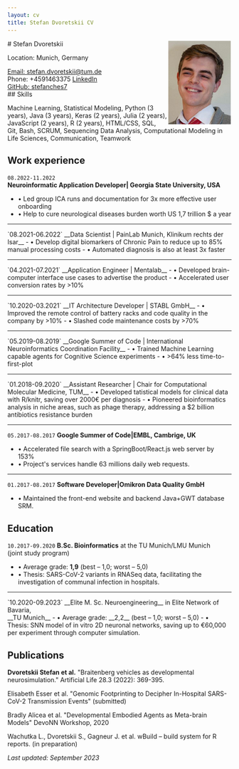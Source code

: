 ```yaml
---
layout: cv
title: Stefan Dvoretskii CV
---
```

<img style="float: right;width: 15vw; height:auto" src="media/my_photo.png">
# Stefan Dvoretskii

Location: Munich, Germany
<div id="webaddress">
<a href="stefan.dvoretskii@tum.de">Email: stefan.dvoretskii@tum.de</a> 
  <br>
  Phone: +4591463375
<a href="https://www.linkedin.com/in/stefan-dvoretskii-03b183131/">LinkedIn</a>
  <br> 
  <a href="https://github.com/stefanches7">GitHub: stefanches7</a>
 </div>
## Skills

Machine Learning, Statistical Modeling, Python (3 years), Java (3 years), Keras (2 years), Julia (2 years), JavaScript (2 years), R (2 years), HTML/CSS, SQL, Git, Bash, SCRUM, Sequencing Data Analysis, Computational Modeling in Life Sciences, Communication, Teamwork

## Work experience

`08.2022-11.2022`	
__Neuroinformatic Application Developer| Georgia State University, USA__ 
- • Led group ICA runs and documentation for 3x more effective user onboarding
- • Help to cure neurological diseases burden worth US 1,7 trillion $ a year
<hr>
`08.2021-06.2022`
__Data Scientist | PainLab Munich, Klinikum rechts der Isar__
- • Develop digital biomarkers of Chronic Pain to reduce up to 85% manual processing costs
- • Automated diagnosis is also at least 3x faster
<hr>
`04.2021-07.2021`
__Application Engineer | Mentalab__
- • Developed brain-computer interface use cases to advertise the product
- • Accelerated user conversion rates by >10%
<hr>
`10.2020-03.2021`
__IT Architecture Developer | STABL GmbH__
- • Improved the remote control of battery racks and code quality in the company by >10%
- • Slashed code maintenance costs by >70%
<hr>
`05.2019-08.2019`
__Google Summer of Code | International Neuroinformatics Coordination Facility__
- • Trained Machine Learning capable agents for Cognitive Science experiments
- • >64% less time-to-first-plot
<hr>
`01.2018-09.2020`
__Assistant Researcher | Chair for Computational Molecular Medicine, TUM__
- • Developed tatistical models for clinical data with R/knitr, saving over 2000€ per diagnosis
- • Pioneered bioinformatics analysis in niche areas, such as phage therapy, addressing a $2 billion antibiotics resistance burden
<hr>

`05.2017-08.2017` 
__Google Summer of Code|EMBL, Cambrige, UK__
- • Accelerated file search with a SpringBoot/React.js web server by 153%
- • Project's services handle 63 millions daily web requests.
<hr>

`01.2017-08.2017`
__Software Developer|Omikron Data Quality GmbH__
- • Maintained the front-end website and backend Java+GWT database SRM.

## Education

`10.2017-09.2020`
__B.Sc. Bioinformatics__ at the TU Munich/LMU Munich <br> (joint study program)
- • Average grade: __1,9__ (best – 1,0; worst – 5,0)
- • Thesis: SARS-CoV-2 variants in RNASeq data, facilitating the investigation of communal infection in hospitals.
<hr>
`10.2020-09.2023`
__Elite M. Sc. Neuroengineering__ in Elite Network of Bavaria,<br> __TU Munich__
- • Average grade: __2,2__ (best – 1,0; worst – 5,0)
- • Thesis: SNN model of in vitro 2D neuronal networks, saving up to €60,000 per experiment through computer simulation.

## Publications

__Dvoretskii Stefan et al.__ "Braitenberg vehicles as developmental neurosimulation." Artificial Life 28.3 (2022): 369-395.

Elisabeth Esser et al. "Genomic Footprinting to Decipher In-Hospital SARS-CoV-2 Transmission Events" (submitted)

Bradly Alicea et al. "Developmental Embodied Agents as Meta-brain Models" DevoNN Workshop, 2020

Wachutka L., Dvoretskii S., Gagneur J. et al. wBuild – build system for R reports. (in preparation)

_Last updated: September 2023_


